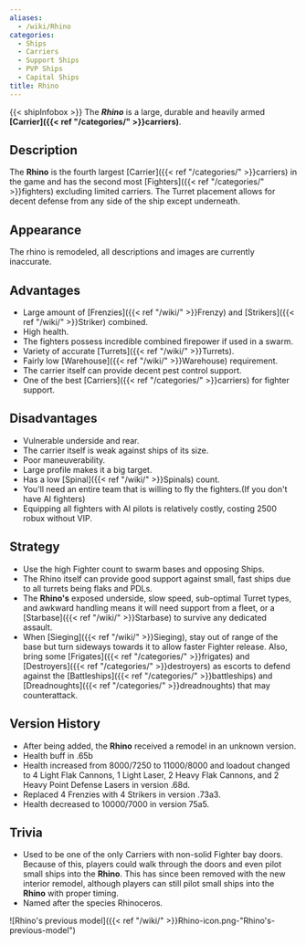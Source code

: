 ```yaml
---
aliases:
  - /wiki/Rhino
categories:
  - Ships
  - Carriers
  - Support Ships
  - PVP Ships
  - Capital Ships
title: Rhino
---
```


{{< shipInfobox >}} The **_Rhino_** is a large, durable and heavily armed **[Carrier]({{< ref "/categories/" >}}carriers)**.

## Description

The **Rhino** is the fourth largest [Carrier]({{< ref "/categories/" >}}carriers) in the game and has the second most [Fighters]({{< ref "/categories/" >}}fighters) excluding limited carriers. The Turret placement allows for decent defense from any side of the ship except underneath.

## Appearance

The rhino is remodeled, all descriptions and images are currently inaccurate.

## Advantages

- Large amount of [Frenzies]({{< ref "/wiki/" >}}Frenzy) and [Strikers]({{< ref "/wiki/" >}}Striker) combined.
- High health.
- The fighters possess incredible combined firepower if used in a swarm.
- Variety of accurate [Turrets]({{< ref "/wiki/" >}}Turrets).
- Fairly low [Warehouse]({{< ref "/wiki/" >}}Warehouse) requirement.
- The carrier itself can provide decent pest control support.
- One of the best [Carriers]({{< ref "/categories/" >}}carriers) for fighter support.

## Disadvantages

- Vulnerable underside and rear.
- The carrier itself is weak against ships of its size.
- Poor maneuverability.
- Large profile makes it a big target.
- Has a low [Spinal]({{< ref "/wiki/" >}}Spinals) count.
- You'll need an entire team that is willing to fly the fighters.(If you don't have AI fighters)
- Equipping all fighters with AI pilots is relatively costly, costing 2500 robux without VIP.

## Strategy

- Use the high Fighter count to swarm bases and opposing Ships.
- The Rhino itself can provide good support against small, fast ships due to all turrets being flaks and PDLs.
- The **Rhino's** exposed underside, slow speed, sub-optimal Turret types, and awkward handling means it will need support from a fleet, or a [Starbase]({{< ref "/wiki/" >}}Starbase) to survive any dedicated assault.
- When [Sieging]({{< ref "/wiki/" >}}Sieging), stay out of range of the base but turn sideways towards it to allow faster Fighter release. Also, bring some [Frigates]({{< ref "/categories/" >}}frigates) and [Destroyers]({{< ref "/categories/" >}}destroyers) as escorts to defend against the [Battleships]({{< ref "/categories/" >}}battleships) and [Dreadnoughts]({{< ref "/categories/" >}}dreadnoughts) that may counterattack.

## Version History

- After being added, the **Rhino** received a remodel in an unknown version.
- Health buff in .65b
- Health increased from 8000/7250 to 11000/8000 and loadout changed to 4 Light Flak Cannons, 1 Light Laser, 2 Heavy Flak Cannons, and 2 Heavy Point Defense Lasers in version .68d.
- Replaced 4 Frenzies with 4 Strikers in version .73a3.
- Health decreased to 10000/7000 in version 75a5.

## Trivia

- Used to be one of the only Carriers with non-solid Fighter bay doors. Because of this, players could walk through the doors and even pilot small ships into the **Rhino**. This has since been removed with the new interior remodel, although players can still pilot small ships into the **Rhino** with proper timing.
- Named after the species Rhinoceros.

![Rhino's previous model]({{< ref "/wiki/" >}}Rhino-icon.png-"Rhino's-previous-model")
